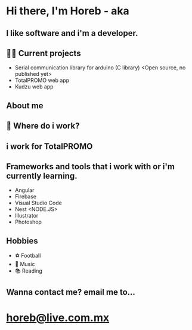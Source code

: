 # Hi there, I'm Horeb - aka <sparkyviruz11><shogundelqueso>

## I like software and i'm a developer.

## 👨‍💻 Current projects

- Serial communication library for arduino (C library) <Open source, no published yet>
- TotalPROMO web app <website><web app><angular>
- Kudzu web app <website><web app><angular>

## About me

## 💼 Where do i work?

## i work for TotalPROMO <A marketing company in their development team>

## Frameworks and tools that i work with or i'm currently learning.

- Angular <Angular2><HTML><CSS-SASS-SCSS><TYPESCRIPT>
- Firebase <NOSQL><SERVERLESS>
- Visual Studio Code <VSCODE>
- Nest <Learning><TYPESCRIPT><EXPRESS><NODE.JS>
- Illustrator <Graphic Design>
- Photoshop <Graphic Design>

## Hobbies

- ⚽ Football <Soccer>
- 🎸 Music <Drums><Guitar>
- 📚 Reading

## Wanna contact me? email me to...
# horeb@live.com.mx